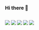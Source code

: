 ### Hi there 👋

<div style="display:flex;flex-wrap:wrap;justify-content:space-between;">

![](http://github-profile-summary-cards.vercel.app/api/cards/profile-details?username=siropaca&theme=solarized)
![](http://github-profile-summary-cards.vercel.app/api/cards/repos-per-language?username=siropaca&theme=solarized)
![](http://github-profile-summary-cards.vercel.app/api/cards/most-commit-language?username=siropaca&theme=solarized)
![](http://github-profile-summary-cards.vercel.app/api/cards/stats?username=siropaca&theme=solarized)
![](http://github-profile-summary-cards.vercel.app/api/cards/productive-time?username=siropaca&theme=solarized&utcOffset=9)

</div>

<!--
**siropaca/siropaca** is a ✨ _special_ ✨ repository because its `README.md` (this file) appears on your GitHub profile.

Here are some ideas to get you started:

- 🔭 I’m currently working on ...
- 🌱 I’m currently learning ...
- 👯 I’m looking to collaborate on ...
- 🤔 I’m looking for help with ...
- 💬 Ask me about ...
- 📫 How to reach me: ...
- 😄 Pronouns: ...
- ⚡ Fun fact: ...
-->
